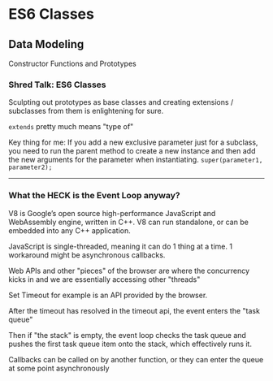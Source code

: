 # ES6 Classes

## Data Modeling

Constructor Functions and Prototypes

### Shred Talk: ES6 Classes

Sculpting out prototypes as base classes and creating extensions / subclasses from them is enlightening for sure.

```extends``` pretty much means "type of" 

Key thing for me: If you add a new exclusive parameter just for a subclass, you need to run the parent method to create a new instance and then add the new arguments for the parameter when instantiating. ```super(parameter1, parameter2);```

---

### What the HECK is the Event Loop anyway?

V8 is Google’s open source high-performance JavaScript and WebAssembly engine, written in C++. V8 can run standalone, or can be embedded into any C++ application.

JavaScript is single-threaded, meaning it can do 1 thing at a time. 1 workaround might be asynchronous callbacks.

Web APIs and other "pieces" of the browser are where the concurrency kicks in and we are essentially accessing other "threads"

Set Timeout for example is an API provided by the browser.

After the timeout has resolved in the timeout api, the event enters the "task queue"

Then if "the stack" is empty, the event loop checks the task queue and pushes the first task queue item onto the stack, which effectively runs it.

Callbacks can be called on by another function, or they can enter the queue at some point asynchronously